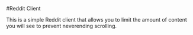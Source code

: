 #Reddit Client

This is a simple Reddit client that allows you to limit the amount of content you will see to prevent neverending scrolling.